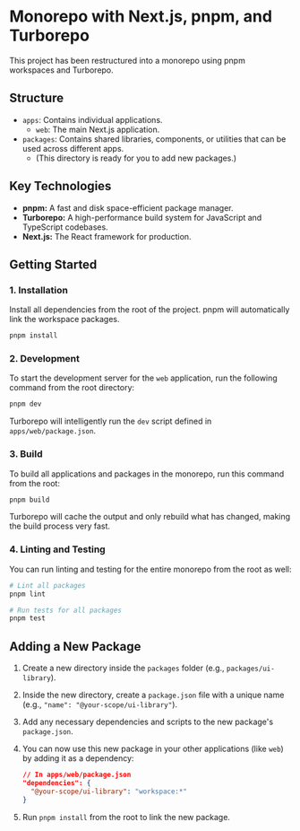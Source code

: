 # Monorepo with Next.js, pnpm, and Turborepo

This project has been restructured into a monorepo using pnpm workspaces and Turborepo.

## Structure

- `apps`: Contains individual applications.
  - `web`: The main Next.js application.
- `packages`: Contains shared libraries, components, or utilities that can be used across different apps.
  - (This directory is ready for you to add new packages.)

## Key Technologies

- **pnpm:** A fast and disk space-efficient package manager.
- **Turborepo:** A high-performance build system for JavaScript and TypeScript codebases.
- **Next.js:** The React framework for production.

## Getting Started

### 1. Installation

Install all dependencies from the root of the project. pnpm will automatically link the workspace packages.

```bash
pnpm install
```

### 2. Development

To start the development server for the `web` application, run the following command from the root directory:

```bash
pnpm dev
```

Turborepo will intelligently run the `dev` script defined in `apps/web/package.json`.

### 3. Build

To build all applications and packages in the monorepo, run this command from the root:

```bash
pnpm build
```

Turborepo will cache the output and only rebuild what has changed, making the build process very fast.

### 4. Linting and Testing

You can run linting and testing for the entire monorepo from the root as well:

```bash
# Lint all packages
pnpm lint

# Run tests for all packages
pnpm test
```

## Adding a New Package

1.  Create a new directory inside the `packages` folder (e.g., `packages/ui-library`).
2.  Inside the new directory, create a `package.json` file with a unique name (e.g., `"name": "@your-scope/ui-library"`).
3.  Add any necessary dependencies and scripts to the new package's `package.json`.
4.  You can now use this new package in your other applications (like `web`) by adding it as a dependency:

    ```json
    // In apps/web/package.json
    "dependencies": {
      "@your-scope/ui-library": "workspace:*"
    }
    ```

5.  Run `pnpm install` from the root to link the new package.

